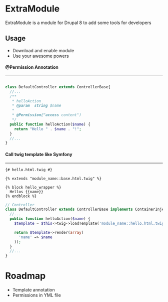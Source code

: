 ExtraModule
===========

ExtraModule is a module for Drupal 8 to add some tools for developers

Usage
-----

* Download and enable module
* Use your awesome powers

#### @Permission Annotation
----------------------
```php

class DefaultController extends ControllerBase{
  //...
  /**
   * helloAction
   * @param  string $name 
   *
   * @Permission("access content")
   */
  public function helloAction($name) {
    return "Hello " . $name . "!";
  }
  //...
}
```


#### Call twig template like Symfony
-----------------------------


```django
{# hello.html.twig #}

{% extends "module_name::base.html.twig" %}

{% block hello_wrapper %}
  Hellos {{name}}
{% endblock %}

```

```php
// Controller
class DefaultController extends ControllerBase implements ContainerInjectionInterface {
  //...
  public function helloAction($name) {
    $template = $this->twig->loadTemplate('module_name::hello.html.twig');

    return $template->render(array(
      'name' => $name
    ));
  }
  //...
}
```


Roadmap
=======

* Template annotation
* Permissions in YML file

